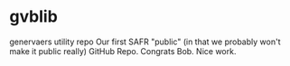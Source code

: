 # gvblib
genervaers utility repo
Our first SAFR "public" (in that we probably won't make it public really) GitHub Repo.  Congrats Bob.  Nice work.
